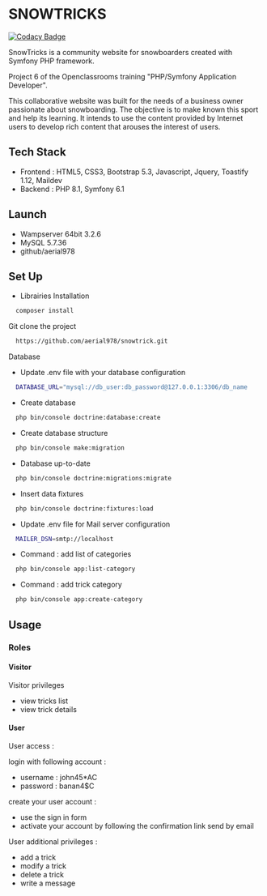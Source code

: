 # SNOWTRICKS

[![Codacy Badge](https://app.codacy.com/project/badge/Grade/72c2f7e437a541ea907959a0a6890bd4)](https://app.codacy.com/gh/aerial978/snowtrick/dashboard?utm_source=gh&utm_medium=referral&utm_content=&utm_campaign=Badge_grade)

SnowTricks is a community website for snowboarders created with Symfony PHP framework.

Project 6 of the Openclassrooms training "PHP/Symfony Application Developer".

This collaborative website was built for the needs of a business owner passionate about snowboarding. The objective is to make known this sport and help its learning. It intends to use the content provided by Internet users to develop rich content that arouses the interest of users.

## Tech Stack

* Frontend : HTML5, CSS3, Bootstrap 5.3, Javascript, Jquery, Toastify 1.12, Maildev
* Backend : PHP 8.1, Symfony 6.1


## Launch

*  Wampserver 64bit 3.2.6
*  MySQL 5.7.36
*  github/aerial978



## Set Up

*   Librairies Installation

```bash
  composer install
```

Git clone the project

```bash
  https://github.com/aerial978/snowtrick.git
```

Database

*   Update .env file with your database configuration

```bash
  DATABASE_URL="mysql://db_user:db_password@127.0.0.1:3306/db_name
```

*   Create database

```bash
  php bin/console doctrine:database:create
```

*   Create database structure

```bash
  php bin/console make:migration
```

*   Database up-to-date

```bash
  php bin/console doctrine:migrations:migrate
```

*   Insert data fixtures

```bash
  php bin/console doctrine:fixtures:load
```

*   Update .env file for Mail server configuration

```bash
  MAILER_DSN=smtp://localhost
```

*   Command : add list of categories

```bash
  php bin/console app:list-category
```

*   Command : add trick category

```bash
  php bin/console app:create-category
```

## Usage

### Roles

#### Visitor

Visitor privileges

*   view tricks list
*   view trick details

#### User

User access :

login with following account : 

  *  username : john45*AC
  *  password : banan4$C

create your user account :

- use the sign in form
- activate your account by following the confirmation link send by email

User additional privileges :

*   add a trick
*   modify a trick
*   delete a trick
*   write a message
